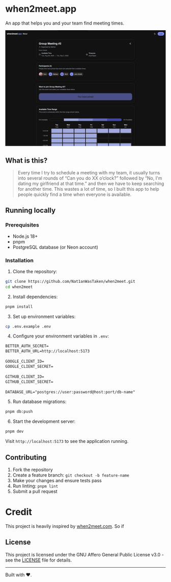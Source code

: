 # when2meet.app

An app that helps you and your team find meeting times.

![thumbnail](/src/lib/assets/thumbnail.png)

## What is this?

> Every time I try to schedule a meeting with my team, it usually turns into several rounds of “Can you do XX o’clock?” followed by “No, I'm dating my girlfriend at that time.” and then we have to keep searching for another time. This wastes a lot of time, so I built this app to help people quickly find a time when everyone is available.

## Running locally

### Prerequisites

- Node.js 18+
- pnpm
- PostgreSQL database (or Neon account)

### Installation

1. Clone the repository:

```bash
git clone https://github.com/Nat1anWasTaken/when2meet.git
cd when2meet
```

2. Install dependencies:

```bash
pnpm install
```

3. Set up environment variables:

```bash
cp .env.example .env
```

4. Configure your environment variables in `.env`:

```env
BETTER_AUTH_SECRET=
BETTER_AUTH_URL=http://localhost:5173

GOOGLE_CLIENT_ID=
GOOGLE_CLIENT_SECRET=

GITHUB_CLIENT_ID=
GITHUB_CLIENT_SECRET=

DATABASE_URL="postgres://user:password@host:port/db-name"

```

5. Run database migrations:

```bash
pnpm db:push
```

6. Start the development server:

```bash
pnpm dev
```

Visit `http://localhost:5173` to see the application running.

## Contributing

1. Fork the repository
2. Create a feature branch: `git checkout -b feature-name`
3. Make your changes and ensure tests pass
4. Run linting: `pnpm lint`
5. Submit a pull request

# Credit

This project is heavily inspired by [when2meet.com](https://when2meet.com). So if

## License

This project is licensed under the GNU Affero General Public License v3.0 - see the [LICENSE](LICENSE) file for details.

---

Built with ❤️.
